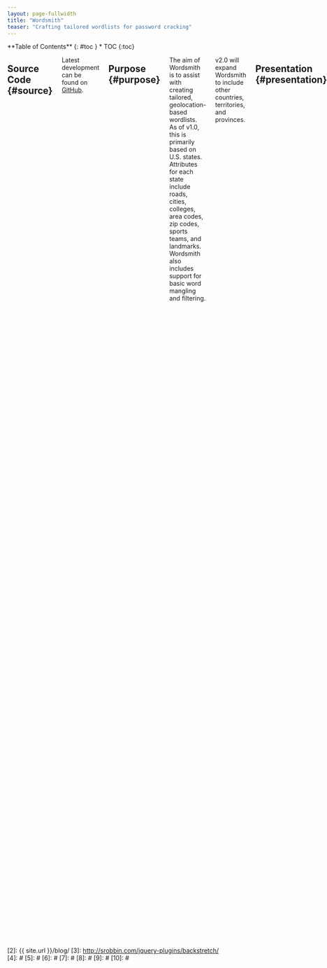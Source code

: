 ```yaml
---
layout: page-fullwidth
title: "Wordsmith"
teaser: "Crafting tailored wordlists for password cracking"
---
```

<div class="row">
<div class="medium-4 medium-push-8 columns" markdown="1">
<div class="panel radius" markdown="1">
**Table of Contents**
{: #toc }
*  TOC
{:toc}
</div>
</div><!-- /.medium-4.columns -->



<div class="medium-8 medium-pull-4 columns" markdown="1">
<!-- {% include _improve_content.html %} -->

## Source Code   {#source}

Latest development can be found on <a href="https://github.com/skahwah/wordsmith" target="_blank">GitHub</a>.

## Purpose  {#purpose}

The aim of Wordsmith is to assist with creating tailored, geolocation-based wordlists. As of v1.0, this is primarily based on U.S. states. Attributes for each state include roads, cities, colleges, area codes, zip codes, sports teams, and landmarks. Wordsmith also includes support for basic word mangling and filtering.

v2.0 will expand Wordsmith to include other countries, territories, and provinces.

## Presentation  {#presentation}
Wordsmith was introduced at BSidesLV 2016. A copy of the presentation slides from the talk can be found here: <a href="http://www.slideshare.net/SanjivKawa/crafting-tailored-wordlists-with-wordsmith" target="_blank">http://www.slideshare.net/SanjivKawa/crafting-tailored-wordlists-with-wordsmith</a>

## Usage  {#usage}

On first run, Wordsmith will unpack some files. This will take less than 5 seconds.
Alternatively you can run wordsmith.rb with the update option and download 175 MB of data from the internet.

{% highlight plaintext %}
$ ruby wordsmith.rb -h
wordsmith v1.0
Written by: Sanjiv "Trashcan Head" Kawa & Tom "Pain Train" Porter
Twitter: @skawasec & @porterhau5

Usage: ruby wordsmith.rb [options]
Main Arguments:
    -s, --state <states>     Comma-delimited list of US states
State Options:
    -a, --all                Grab everything for the specified state
    -c, --cities             Grab all city names for the specified state
    -f, --colleges           Grab all college sports for the specified state
    -l, --landmarks          Grab all landmarks for the specified state
    -p, --phone              Grab all area codes for the specified state
    -r, --roads              Grab all road names in the specified state
    -t, --teams              Grab all major sports teams in the specified state
    -z, --zip                Grab all zip codes for the specified state
Miscellaneous Options:
    -d, --domain DOMAIN      Set a URL for a web application that you want CeWL to scrape
    -e, --examples           Show some usage examples
    -i, --infile FILE        Supply a file containing multiple URLs that you want CeWL to scrape
    -n, --names              Grab the most common male, female, baby and last names in the USA
Output Options:
    -o, --output FILE        The name of the output file
    -q, --quiet              Don't show words generated, use with -o option
    -k, --length LEN         Minimum length of word to include
    -j, --lowercase          Convert all words to lowercase
    -w, --specials           Add words with special characters removed
    -x, --spaces             Add words with spaces removed
    -y, --split              Split words by space and add
    -m, --mangle             Add all permutations (-w, -x, -y)
Management:
    -u, --update             Update data from Internet sources
{% endhighlight %}

#### Command Examples
{% highlight plaintext %}
$ ruby wordsmith.rb -e
wordsmith v1.0
Written by: Sanjiv "Trashcan Head" Kawa & Tom "Pain Train" Porter
Twitter: @skawasec & @porterhau5

Grab all of the cities and towns for California
    ruby wordsmith.rb -s CA -c

Grab all of the cities for California, Montana, and Florida
    ruby wordsmith.rb -s CA,MT,FL -c

Grab all sports teams for California, mangle the output
    ruby wordsmith.rb -s CA -t -m

Grab all road names for California, mangle the output, convert to lowercase
    ruby wordsmith.rb -s CA -r -m -j

Grab all landmarks for California with a minimum character length of 8
    ruby wordsmith.rb -s CA -l -k 8

Grab everything for California, write to file named CA.txt
    ruby wordsmith.rb -s CA -a -o CA.txt

Create a mega wordlist containing all states with all options, quiet output, write to file named all.txt
    ruby wordsmith.rb -s all -m -q -o all.txt

Run CeWL against https://www.popped.io, mangle the output
    ruby wordsmith.rb -d https://www.popped.io -m

Run CeWL against list of URLs contained in urls.txt, write to file out.txt
    ruby wordsmith.rb -i urls.txt -m -o out.txt

Grab the most common male, female, baby and last names in the USA
    ruby wordsmith.rb -n
{% endhighlight %}


## Dependencies  {#dependencies}
A Gemfile has been included to simplify gem installation. These can be installed using `bundle install`. Alternatively, each gem can be installed manually using `gem install <gem>`.

Wordsmith uses data that's been compressed in data.tar.gz. On first run, Wordsmith will unpack this to a directory called "data/" in the current working directory. This can be circumvented manually using `tar -xf data.tar.gz`.

Two of Wordsmith's options, -d and -i, use CeWL to scrape words from user-supplied URLs. Wordsmith assumes the CeWL executable (cewl) is on the user's PATH. If cewl is not found, Wordsmith will skip the URLs and continue. Instructions for installing CeWL can be found in Robin Wood's CeWL repository: <a href="https://github.com/digininja/CeWL" target="_blank">https://github.com/digininja/CeWL</a>



</div><!-- /.medium-8.columns -->
</div><!-- /.row -->

 [1]: http://kramdown.gettalong.org/converter/html.html#toc
 [2]: {{ site.url }}/blog/
 [3]: http://srobbin.com/jquery-plugins/backstretch/
 [4]: #
 [5]: #
 [6]: #
 [7]: #
 [8]: #
 [9]: #
 [10]: #
